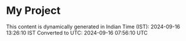 # My Project

This content is dynamically generated in Indian Time (IST): 2024-09-16 13:26:10 IST
Converted to UTC: 2024-09-16 07:56:10 UTC
